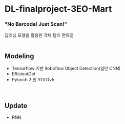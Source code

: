 # DL-finalproject-3EO-Mart
### "No Barcode! Just Scan!"
딥러닝 모델을 활용한 객체 탐지 편의점
<br></br>


## Modeling
- Tensorflow 기반 Roboflow Object Detection(일반 CNN) </br>
- EfficientDet  </br>
- Pytorch 기반 YOLOv5 </br>
<br></br>

## Update
- RNN </br>

